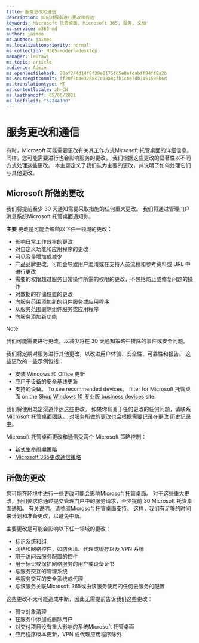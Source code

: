 ```yaml
---
title: 服务更改和通信
description: 如何对服务进行更改和传达
keywords: Microsoft 托管桌面, Microsoft 365, 服务, 文档
ms.service: m365-md
author: jaimeo
ms.author: jaimeo
ms.localizationpriority: normal
ms.collection: M365-modern-desktop
manager: laurawi
ms.topic: article
audience: Admin
ms.openlocfilehash: 20af244d14f8f29e0175fb5e8efdabff94ff9a2b
ms.sourcegitcommit: ff20f5b4e3268c7c98a84fb1cbe7db7151596b6d
ms.translationtype: MT
ms.contentlocale: zh-CN
ms.lasthandoff: 05/06/2021
ms.locfileid: "52244100"
---
```

# <a name="service-changes-and-communication"></a>服务更改和通信

有时，Microsoft 可能需要更改有关其工作方式Microsoft 托管桌面的详细信息。 同样，您可能需要进行也会影响服务的更改。 我们根据这些更改的显著性以不同方式处理这些更改。 本主题定义了我们认为主要的更改，并说明了如何处理它们与其他更改。



## <a name="changes-made-by-microsoft"></a>Microsoft 所做的更改

我们将提前至少 30 天通知需要采取措施的任何重大更改。 我们将通过管理门户消息系统Microsoft 托管桌面通知你。

**主要** 更改是可能会影响以下任一领域的更改：
- 影响日常工作效率的更改
- 对自定义功能和应用程序的更改
- 可见容量增加或减少
- 产品品牌更改，可能会导致用户混淆或在支持人员流程和参考资料或 URL 中进行更改
- 需要的权限超过服务日常操作所需的权限的更改，不包括防止或修复问题的操作
- 对数据的存储位置的更改
- 向服务范围添加新的组件服务或应用程序
- 从服务范围删除组件服务或应用程序
- 向服务添加新功能

> [!NOTE]
> 我们可能需要进行更改，以减少将在 30 天通知策略中排除的事件或安全问题。

我们将定期对服务进行其他更改，以改进用户体验、安全性、可靠性和报告。 这些更改的一些示例包括：

- 安装 Windows 和 Office 更新
- 应用于设备的安全基线更新
- 支持的设备。 To see recommended devices， filter for Microsoft 托管桌面 on the [Shop Windows 10 专业版 business devices](https://www.microsoft.com/windowsforbusiness/view-all-devices) site.

我们将使用既定渠道传达这些更改。 如果你有关于任何更改的任何问题，请联系Microsoft 托管桌面[团队。](../working-with-managed-desktop/admin-support.md) 对服务所做的更改也会根据需要记录在更改 [历史记录中](../change-history-managed-desktop.md)。

Microsoft 托管桌面更改和通信受两个 Microsoft 策略控制：
- [新式生命周期策略](https://support.microsoft.com/help/30881/modern-lifecycle-policy)
- [Microsoft 365更改通信策略](/office365/admin/manage/message-center)

## <a name="changes-you-make"></a>所做的更改

您可能在环境中进行一些更改可能会影响Microsoft 托管桌面。 对于这些重大更改，我们要求你通过提交管理门户中的服务请求，至少提前 30 Microsoft 托管桌面通知。 有关[说明，请参阅Microsoft 托管桌面](../working-with-managed-desktop/admin-support.md)支持。 这样，我们有足够的时间来计划和准备更改，以避免中断。

主要更改是可能会影响以下任一领域的更改：

- 标识系统和组
- 网络和网络控件，如防火墙、代理或缓存以及 VPN 系统
- 用于访问云服务配置的控件
- 用于标识或保护网络服务的用户或设备证书
- 与服务交互的管理系统
- 与服务交互的安全系统或代理
- 与该服务关联Microsoft 365或由该服务使用的任何云服务的配置

这些更改不太可能造成中断，因此无需提前告诉我们这些更改：

- 孤立对象清理
- 在服务中添加或删除用户
- 对交付项目没有重大影响的系统Microsoft 托管桌面
- 应用程序版本更新，VPN 或代理应用程序除外